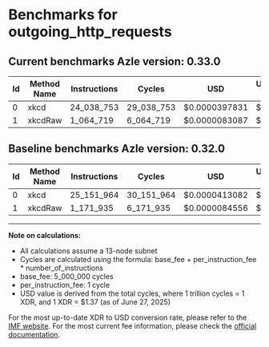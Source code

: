 # Benchmarks for outgoing_http_requests

## Current benchmarks Azle version: 0.33.0
| Id | Method Name | Instructions | Cycles | USD | USD/Million Calls | Change |
|-----------|-------------|------------|--------|-----|--------------|-------|
| 0 | xkcd | 24_038_753 | 29_038_753 | $0.0000397831 | $39.78 | <font color="green">-1_113_211</font> |
| 1 | xkcdRaw | 1_064_719 | 6_064_719 | $0.0000083087 | $8.30 | <font color="green">-107_216</font> |

## Baseline benchmarks Azle version: 0.32.0
| Id | Method Name | Instructions | Cycles | USD | USD/Million Calls |
|-----------|-------------|------------|--------|-----|--------------|
| 0 | xkcd | 25_151_964 | 30_151_964 | $0.0000413082 | $41.30 |
| 1 | xkcdRaw | 1_171_935 | 6_171_935 | $0.0000084556 | $8.45 |



---

**Note on calculations:**
- All calculations assume a 13-node subnet
- Cycles are calculated using the formula: base_fee + per_instruction_fee \* number_of_instructions
- base_fee: 5_000_000 cycles
- per_instruction_fee: 1 cycle
- USD value is derived from the total cycles, where 1 trillion cycles = 1 XDR, and 1 XDR = $1.37 (as of June 27, 2025)

For the most up-to-date XDR to USD conversion rate, please refer to the [IMF website](https://www.imf.org/external/np/fin/data/rms_sdrv.aspx).
For the most current fee information, please check the [official documentation](https://internetcomputer.org/docs/references/cycles-cost-formulas).
